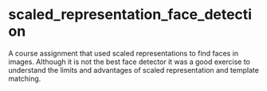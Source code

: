 # scaled_representation_face_detection
A course assignment that used scaled representations to find faces in images. Although it is not the best face detector it was a good exercise to understand the limits and advantages of scaled representation and template matching.
